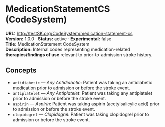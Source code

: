 

# MedicationStatementCS (CodeSystem)

**URL:** http://testSK.org/CodeSystem/medication-statement-cs  
**Version:** 1.0.0 · **Status:** active · **Experimental:** false  
**Title:** MedicationStatement CodeSystem  
**Description:** Internal codes representing medication-related **therapies/findings of use** relevant to prior-to-admission stroke history.

## Concepts
- `antidiabetic` — *Any Antidiabetic*: Patient was taking an antidiabetic medication prior to admission or before the stroke event.  
- `antiplatelet` — *Any Antiplatelet*: Patient was taking any antiplatelet prior to admission or before the stroke event.  
- `aspirin` — *Aspirin*: Patient was taking aspirin (acetylsalicylic acid) prior to admission or before the stroke event.  
- `clopidogrel` — *Clopidogrel*: Patient was taking clopidogrel prior to admission or before the stroke event.
